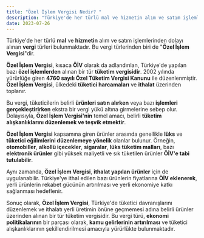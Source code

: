 ```yaml
---
title: "Özel İşlem Vergisi Nedir? "
description: "Türkiye'de her türlü mal ve hizmetin alım ve satım işlemlerinden dolayı alınan vergi türleri bulunmaktadır"
date: 2023-07-26
---
```


Türkiye'de her türlü **mal** ve **hizmetin** alım ve satım işlemlerinden dolayı alınan **vergi** türleri bulunmaktadır.
Bu vergi türlerinden biri de "**Özel İşlem Vergisi**"dir.

**Özel İşlem Vergisi**, kısaca **ÖİV** olarak da adlandırılan, Türkiye'de yapılan bazı **özel işlemlerden** alınan bir
tür **tüketim vergisidir**. 2002 yılında yürürlüğe giren **4760 sayılı Özel Tüketim Vergisi Kanunu** ile düzenlenmiştir.
**Özel İşlem Vergisi**, ülkedeki **tüketici harcamaları** ve **ithalat** üzerinden toplanır.

Bu vergi, tüketicilerin belirli **ürünleri satın alırken** veya bazı **işlemleri gerçekleştirirken** ekstra bir vergi
yükü altına girmelerine sebep olur. Dolayısıyla, **Özel İşlem Vergisi'nin** temel amacı, belirli **tüketim
alışkanlıklarını düzenlemek ve teşvik etmektir**.

**Özel İşlem Vergisi** kapsamına giren ürünler arasında genellikle **lüks** ve **tüketici eğilimlerini düzenlemeye
yönelik** olanlar bulunur. Örneğin, **otomobiller**, **alkollü içecekler**, **sigaralar**, **lüks tüketim malları**,
bazı **elektronik ürünler** gibi yüksek maliyetli ve sık tüketilen ürünler **ÖİV'e tabi tutulabilir**.

Aynı zamanda, **Özel İşlem Vergisi**, **ithalat yapılan ürünler** için de uygulanabilir. Türkiye'ye ithal edilen bazı
ürünlerin fiyatlarına **ÖİV eklenerek**, yerli ürünlerin rekabet gücünün artırılması ve yerli ekonomiye katkı sağlanması
hedeflenir.

Sonuç olarak, **Özel İşlem Vergisi**, Türkiye'de tüketici davranışlarını düzenlemek ve ithalatı yerli üretimin önüne
geçmemesi adına belirli ürünler üzerinden alınan bir tür tüketim vergisidir. Bu vergi türü, **ekonomi politikalarının**
bir parçası olarak, **kamu gelirlerinin artırılması** ve tüketici alışkanlıklarının şekillendirilmesi amacıyla
yürürlükte bulunmaktadır.
